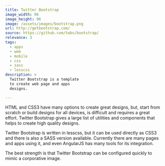 ```yaml
---
title: Twitter Bootstrap
image_width: 96
image_height: 96
image: /assets/images/bootstrap.png
url: http://getbootstrap.com/
source: https://github.com/twbs/bootstrap/
relevance: 3
tags:
  - apps
  - web
  - mobile
  - css
  - sass
  - lesscss
description: >
  Twitter Bootstrap is a template
  to create web page and apps
  designs.

---
```


HTML and CSS3 have many options
to create great designs,
but, start from scratch or
build designs for all devices,
is difficult and requires a great effort.
Twitter Bootstrap gives a large list
of utilities and components
that helps to create high quality designs.

Twitter Bootstrap is written in lesscss,
but it can be used directly as CSS3
and there is also a SASS version available.
Currently there are many pages and apps using it,
and even AngularJS has many tools
for its integration.

The best strength is that
Twitter Bootstrap can be configured
quickly to mimic a corporative image.
